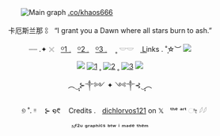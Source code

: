 <div align="center">

![Main graph](https://64.media.tumblr.com/0e36414e51aabc71222a6fe11028a59f/081686e8d961337c-70/s2048x3072/3c79550342bf436619c203e2634fc362d51e2e6c.pnj)
[.co/khaos666](https://rentry.co/khaos666)ㅤㅤ ㅤㅤ ㅤㅤ ㅤㅤ ㅤㅤ ㅤㅤ 

卡厄斯兰那 𓃊ㅤ“I grant you a Dawn where all stars burn to ash.”

┈┈ .✦ 𓏴ㅤ[ᴼ1 𓈒](https://rentry.co/FurinaTheFountain)ㅤ[ᴼ2 𓈒](https://khaos666.carrd.co/)ㅤ[ᴼ3 𓈒](https://furinathefountain.atabook.org/)ㅤ ˳ 𓎟𓎟ㅤ L͟i͟nks  .    ˚̣̣̣☆︶  ![](https://64.media.tumblr.com/7631269534214a041029ecbca648b216/081686e8d961337c-ac/s75x75_c1/8b12a48121e7f6fda02ac6a8780dc3423f42f927.gifv)


![](https://64.media.tumblr.com/cc3ff266f483c5a7f45e730c008012ca/081686e8d961337c-05/s75x75_c1/232b0d8922388587bbdeaff1f21ebab539fb0a6f.webp) [![1](https://64.media.tumblr.com/63da2be9792f54be1a7cc71e47818bd0/828870b2d99689c2-b1/s75x75_c1/72514a3f363f3701c3bb830c89ce5d3a555aa3cf.pnj)](https://rentry.co/linkrose) ˳ [![2](https://64.media.tumblr.com/e15cdc53fe9810a04873f876f09a57e9/828870b2d99689c2-db/s75x75_c1/703fb8a8389c30b88b84ce08b67049e8891c9c70.pnj)](https://rentry.co/Rose1kins) ˳ [![3](https://64.media.tumblr.com/022a22573d89c8013404b4fcb91ab53f/828870b2d99689c2-53/s75x75_c1/dfaa245137fc6a286a52aad01fdd3d65574bdda9.pnj)](https://rentry.co/byiInts) ![](https://64.media.tumblr.com/7631269534214a041029ecbca648b216/081686e8d961337c-ac/s75x75_c1/8b12a48121e7f6fda02ac6a8780dc3423f42f927.gifv)



︵‿̩͙⊱༒︎༻ ✦ ༺༒︎⊰‿̩͙︵

ㅤ
୭ ˚. ᵎᵎ ㅤ⊱ ໑᱖ㅤ Credits .ㅤ[dichlorvos121](https://x.com/dichlorvos121) on 𝕏ㅤᵗʰᵉ ᵃʳᵗ ೀ 𓆪𓆪

ᴺᶠ²ᵘ ᵍʳᵃᵖʰⁱᶜˢ ᵇᵗʷ ⁱ ᵐᵃᵈᵉ ᵗʰᵉᵐ
